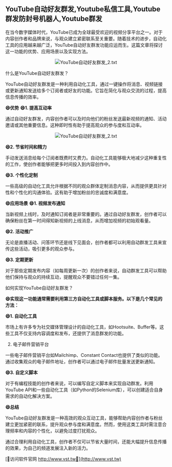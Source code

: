 ## **YouTube自动好友群发,Youtube私信工具,Youtube群发防封号机器人,Youtube群发**

在当今数字媒体时代，YouTube已成为全球最受欢迎的视频分享平台之一。对于内容创作者和品牌来说，与观众建立紧密联系至关重要。随着技术的进步，自动化工具的应用越来越广泛，YouTube自动好友群发功能应运而生。这篇文章将探讨这一功能的优势、应用场景以及实现方法。

 <center><img src="https://vst.tw/MP4/tuiguang/png/7.png" alt="YouTube自动好友群发_2.txt"></center>

什么是YouTube自动好友群发？

YouTube自动好友群发是一种利用自动化工具，通过一键操作将消息、视频链接或更新通知发送给多个订阅者或好友的功能。它旨在简化与观众交流的过程，提高信息传播的效率。

**😄优势**
**😄1. 提高互动率**

通过自动好友群发，内容创作者可以及时向他们的粉丝发送最新视频的通知、活动邀请或其他重要信息。这种即时性有助于提高观众的参与度和互动率。

 <center><img src="https://vst.tw/MP4/tuiguang/png/3.png" alt="YouTube自动好友群发_2.txt"></center>

**😄2. 节省时间和精力**

手动发送消息给每个订阅者既费时又费力。自动化工具能够极大地减少这种重复性的工作，使创作者能够把更多时间投入到内容创作中。

**😄3. 个性化定制**

一些高级的自动化工具允许根据不同的观众群体定制消息内容，从而提供更具针对性和个性化的沟通体验。这有助于增加粉丝的忠诚度和满意度。

**😄应用场景**
**😄1. 视频发布通知**

当新视频上线时，及时通知订阅者是非常重要的。通过自动好友群发，创作者可以确保粉丝在第一时间得知新视频的上线消息，从而增加视频的初始观看量。

**😄2. 活动推广**

无论是直播活动、问答环节还是线下见面会，创作者都可以利用自动群发工具来宣传这些活动，吸引更多的观众参与。

**😄3. 定期更新**

对于那些定期发布内容（如每周更新一次）的创作者来说，自动群发工具可以帮助他们保持与观众的持续互动，提醒观众不要错过任何一集。

如何实现YouTube自动好友群发？

**😄实现这一功能通常需要利用第三方自动化工具或脚本服务。以下是几个常见的方法：**

**😄1. 自动化工具**

市场上有许多专为社交媒体管理设计的自动化工具，如Hootsuite、Buffer等。这些工具不仅支持内容调度和发布，还提供了消息群发的功能。

2. 电子邮件营销平台

一些电子邮件营销平台如Mailchimp、Constant Contact也提供了类似的功能。通过收集观众的电子邮件地址，创作者可以通过电子邮件批量发送更新通知。

**😄3. 自定义脚本**

对于有编程技能的创作者来说，可以编写自定义脚本来实现自动群发。利用YouTube API和一些自动化工具（如Python的Selenium库），可以创建适合自身需求的自动化解决方案。

**😄总结**

YouTube自动好友群发是一种高效的观众互动工具，能够帮助内容创作者与粉丝建立更加紧密的联系，提升观众参与度和满意度。然而，使用这类工具时需注意合理频率和内容的个性化，以避免过度打扰观众。

通过合理利用自动化工具，创作者不仅可以节省大量时间，还能大幅提升信息传播的效果，为自己的频道发展注入新的活力。


[👻访问软件官网 http://www.vst.tw👻](http://www.vst.tw)
